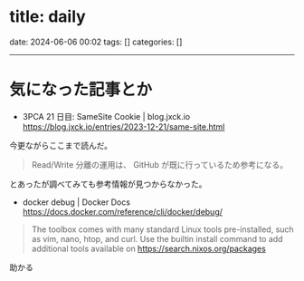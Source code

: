 title: daily
==========
date: 2024-06-06 00:02
tags: []
categories: []
- - -

# 気になった記事とか

- 3PCA 21 日目: SameSite Cookie | blog.jxck.io
https://blog.jxck.io/entries/2023-12-21/same-site.html

今更ながらここまで読んだ。

> Read/Write 分離の運用は、 GitHub が既に行っているため参考になる。

とあったが調べてみても参考情報が見つからなかった。

- docker debug | Docker Docs
https://docs.docker.com/reference/cli/docker/debug/

> The toolbox comes with many standard Linux tools pre-installed, such as vim, nano, htop, and curl. Use the builtin install command to add additional tools available on https://search.nixos.org/packages

助かる

